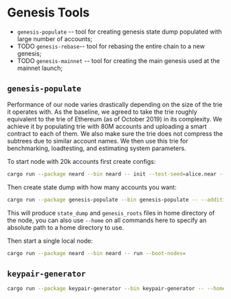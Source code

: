 # Genesis Tools

* `genesis-populate` -- tool for creating genesis state dump populated with large number of accounts;
* TODO `genesis-rebase`-- tool for rebasing the entire chain to a new genesis;
* TODO `genesis-mainnet` -- tool for creating the main genesis used at the mainnet launch;

## `genesis-populate`

Performance of our node varies drastically depending on the size of the trie it operates with.
As the baseline, we agreed to take the trie roughly equivalent to the trie of Ethereum (as of October 2019) in
its complexity. We achieve it by populating trie with 80M accounts and uploading a smart contract to each of them.
We also make sure the trie does not compress the subtrees due to similar account names. We then use this trie for
benchmarking, loadtesting, and estimating system parameters.

To start node with 20k accounts first create configs:

```bash
cargo run --package neard --bin neard -- init --test-seed=alice.near --account-id=test.near --fast
```

Then create state dump with how many accounts you want:

```bash
cargo run --package genesis-populate --bin genesis-populate -- --additional-accounts-num=20000
```

This will produce `state_dump` and `genesis_roots` files in home directory of the node, you can also
use `--home` on all commands here to specify an absolute path to a home directory to use.

Then start a single local node:

```bash
cargo run --package neard --bin neard -- run --boot-nodes=
```

## `keypair-generator`

```bash
cargo run --package keypair-generator --bin keypair-generator -- --home=./  --account-id=test.near --generate-config  signer-keys --key-type=2 --num-keys=1
```
